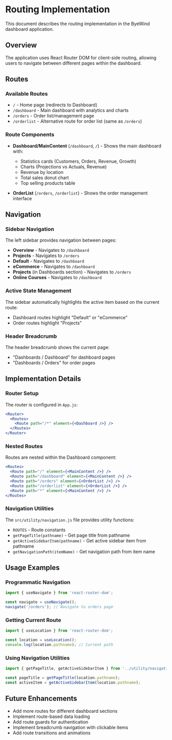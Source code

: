 # Routing Implementation

This document describes the routing implementation in the ByeWind dashboard application.

## Overview

The application uses React Router DOM for client-side routing, allowing users to navigate between different pages within the dashboard.

## Routes

### Available Routes

- `/` - Home page (redirects to Dashboard)
- `/dashboard` - Main dashboard with analytics and charts
- `/orders` - Order list/management page
- `/orderlist` - Alternative route for order list (same as `/orders`)

### Route Components

- **Dashboard/MainContent** (`/dashboard`, `/`) - Shows the main dashboard with:
  - Statistics cards (Customers, Orders, Revenue, Growth)
  - Charts (Projections vs Actuals, Revenue)
  - Revenue by location
  - Total sales donut chart
  - Top selling products table

- **OrderList** (`/orders`, `/orderlist`) - Shows the order management interface

## Navigation

### Sidebar Navigation

The left sidebar provides navigation between pages:

- **Overview** - Navigates to `/dashboard`
- **Projects** - Navigates to `/orders`
- **Default** - Navigates to `/dashboard`
- **eCommerce** - Navigates to `/dashboard`
- **Projects** (in Dashboards section) - Navigates to `/orders`
- **Online Courses** - Navigates to `/dashboard`

### Active State Management

The sidebar automatically highlights the active item based on the current route:
- Dashboard routes highlight "Default" or "eCommerce"
- Order routes highlight "Projects"

### Header Breadcrumb

The header breadcrumb shows the current page:
- "Dashboards / Dashboard" for dashboard pages
- "Dashboards / Orders" for order pages

## Implementation Details

### Router Setup

The router is configured in `App.js`:
```jsx
<Router>
  <Routes>
    <Route path="/*" element={<Dashboard />} />
  </Routes>
</Router>
```

### Nested Routes

Routes are nested within the Dashboard component:
```jsx
<Routes>
  <Route path="/" element={<MainContent />} />
  <Route path="/dashboard" element={<MainContent />} />
  <Route path="/orders" element={<OrderList />} />
  <Route path="/orderlist" element={<OrderList />} />
  <Route path="*" element={<MainContent />} />
</Routes>
```

### Navigation Utilities

The `src/utility/navigation.js` file provides utility functions:
- `ROUTES` - Route constants
- `getPageTitle(pathname)` - Get page title from pathname
- `getActiveSidebarItem(pathname)` - Get active sidebar item from pathname
- `getNavigationPath(itemName)` - Get navigation path from item name

## Usage Examples

### Programmatic Navigation

```jsx
import { useNavigate } from 'react-router-dom';

const navigate = useNavigate();
navigate('/orders'); // Navigate to orders page
```

### Getting Current Route

```jsx
import { useLocation } from 'react-router-dom';

const location = useLocation();
console.log(location.pathname); // Current path
```

### Using Navigation Utilities

```jsx
import { getPageTitle, getActiveSidebarItem } from '../utility/navigation';

const pageTitle = getPageTitle(location.pathname);
const activeItem = getActiveSidebarItem(location.pathname);
```

## Future Enhancements

- Add more routes for different dashboard sections
- Implement route-based data loading
- Add route guards for authentication
- Implement breadcrumb navigation with clickable items
- Add route transitions and animations

